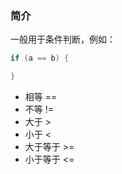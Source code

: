 ### 简介

一般用于条件判断，例如：
```go
if (a == b) {

}
```

- 相等  ==
- 不等  !=
- 大于  >
- 小于  <
- 大于等于  >=
- 小于等于  <=
